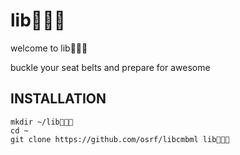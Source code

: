 # lib🍔🍟🍺

welcome to lib🍔🍟🍺

buckle your seat belts and prepare for awesome

## INSTALLATION

```
mkdir ~/lib🍔🍟🍺
cd ~
git clone https://github.com/osrf/libcmbml lib🍔🍟🍺
```
